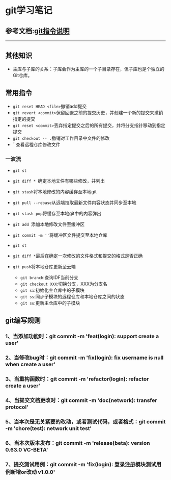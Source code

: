 # git学习笔记
## 参考文档:[git指令说明](https://doc.oazon.com:2096/f/3222671)
---
## 其他知识
+ 主库与子库的关系：子库会作为主库的一个子目录存在，但子库也是个独立的Git仓库。
## 常用指令
+ `git reset HEAD <file>`撤销add提交
+ `git revert <commit>`保留回退之前的提交历史，并创建一个新的提交来撤销指定的提交
+ `git reset <commit>`丢弃指定提交之后的所有提交，并将分支指针移动到指定提交
+ `git checkout -- .`撤销对工作目录中文件的修改
+ ``查看远程仓库修改文件

### 一波流
+ `git st`
+ `git diff * `确定本地文件有哪些修改，并列出   
+ `git stash`将本地修改的内容缓存至本地git
+ `git pull --rebase`从远端拉取最新文件内容状态并同步至本地
+ `git stash pop`将缓存至本地git中的内容弹出
+ `git add `添加本地修改文件至缓冲区
+ `git commit -m ''`将缓冲区文件提交至本地仓库
+ `git st`
+ `git diff *`最后在确定一次修改的文件格式和提交的格式是否正确
+ `git push`将本地仓库更新至云端



    + `git branch`:查询IDF当前分支
    + `git checkout XXX`:切换分支，XXX为分支名
    + `git si`:初始化主仓库中的子模块
    + `git ss`:同步子模块的远程仓库和本地仓库之间的状态
    + `git su`:更新主仓库中的子模块
## git编写规则
### 1、当添加功能时：git commit -m 'feat(login): support create a user'
### 2、当修改bug时：git commit -m 'fix(login): fix username is null when create a user'
### 3、当重构函数时：git commit -m 'refactor(login): refactor create a user'
### 4、当提交文档更改时：git commit -m 'doc(network): transfer protocol'
### 5、当本次是无关紧要的改动，或者测试代码，或者格式：git commit -m 'chore(test): network unit test'
### 6、当本次版本发布：git commit -m 'release(beta): version 0.63.0 VC-BETA'
### 7、提交测试用例：git commit -m 'fix(login): 登录注册模块测试用例新增or改动 v1.0.0'